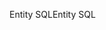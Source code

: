 <span data-ttu-id="c7865-101">Entity SQL</span><span class="sxs-lookup"><span data-stu-id="c7865-101">Entity SQL</span></span>